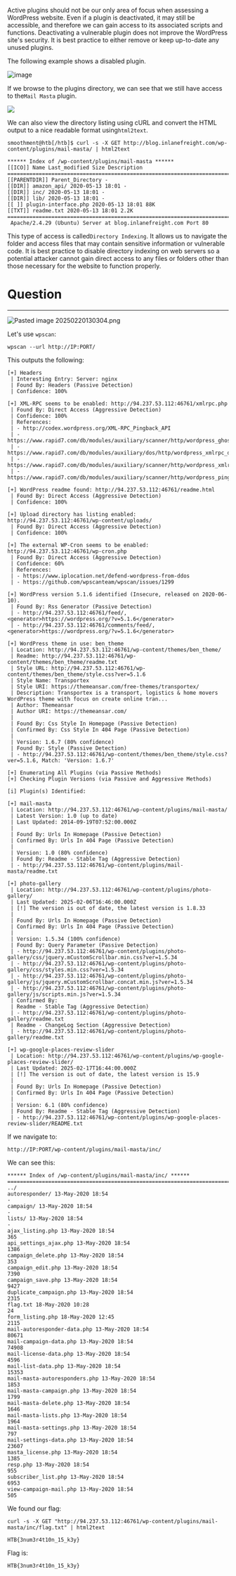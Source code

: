 ﻿Active plugins should not be our only area of focus when assessing a WordPress website. Even if a plugin is deactivated, it may still be accessible, and therefore we can gain access to its associated scripts and functions. Deactivating a vulnerable plugin does not improve the WordPress site's security. It is best practice to either remove or keep up-to-date any unused plugins.

The following example shows a disabled plugin.

![image](https://academy.hackthebox.com/storage/modules/17/plugin-deactivated3.png)

If we browse to the plugins directory, we can see that we still have access to the`Mail Masta` plugin.

 ![](https://academy.hackthebox.com/storage/modules/17/plugin-mailmasta2.png)

We can also view the directory listing using cURL and convert the HTML output to a nice readable format using`html2text`.

```shell-session
smoothment@htb[/htb]$ curl -s -X GET http://blog.inlanefreight.com/wp-content/plugins/mail-masta/ | html2text

****** Index of /wp-content/plugins/mail-masta ******
[[ICO]] Name Last_modified Size Description
===========================================================================
[[PARENTDIR]] Parent_Directory - 
[[DIR]] amazon_api/ 2020-05-13 18:01 - 
[[DIR]] inc/ 2020-05-13 18:01 - 
[[DIR]] lib/ 2020-05-13 18:01 - 
[[ ]] plugin-interface.php 2020-05-13 18:01 88K 
[[TXT]] readme.txt 2020-05-13 18:01 2.2K 
===========================================================================
 Apache/2.4.29 (Ubuntu) Server at blog.inlanefreight.com Port 80
```

This type of access is called`Directory Indexing`. It allows us to navigate the folder and access files that may contain sensitive information or vulnerable code. It is best practice to disable directory indexing on web servers so a potential attacker cannot gain direct access to any files or folders other than those necessary for the website to function properly.

# Question
---

![Pasted image 20250220130304.png](../../../../IMAGES/Pasted%20image%2020250220130304.png)

Let's use `wpscan`:

```
wpscan --url http://IP:PORT/
```

This outputs the following:

```
[+] Headers
 | Interesting Entry: Server: nginx
 | Found By: Headers (Passive Detection)
 | Confidence: 100%

[+] XML-RPC seems to be enabled: http://94.237.53.112:46761/xmlrpc.php
 | Found By: Direct Access (Aggressive Detection)
 | Confidence: 100%
 | References:
 | - http://codex.wordpress.org/XML-RPC_Pingback_API
 | - https://www.rapid7.com/db/modules/auxiliary/scanner/http/wordpress_ghost_scanner/
 | - https://www.rapid7.com/db/modules/auxiliary/dos/http/wordpress_xmlrpc_dos/
 | - https://www.rapid7.com/db/modules/auxiliary/scanner/http/wordpress_xmlrpc_login/
 | - https://www.rapid7.com/db/modules/auxiliary/scanner/http/wordpress_pingback_access/

[+] WordPress readme found: http://94.237.53.112:46761/readme.html
 | Found By: Direct Access (Aggressive Detection)
 | Confidence: 100%

[+] Upload directory has listing enabled: http://94.237.53.112:46761/wp-content/uploads/
 | Found By: Direct Access (Aggressive Detection)
 | Confidence: 100%

[+] The external WP-Cron seems to be enabled: http://94.237.53.112:46761/wp-cron.php
 | Found By: Direct Access (Aggressive Detection)
 | Confidence: 60%
 | References:
 | - https://www.iplocation.net/defend-wordpress-from-ddos
 | - https://github.com/wpscanteam/wpscan/issues/1299

[+] WordPress version 5.1.6 identified (Insecure, released on 2020-06-10).
 | Found By: Rss Generator (Passive Detection)
 | - http://94.237.53.112:46761/feed/, <generator>https://wordpress.org/?v=5.1.6</generator>
 | - http://94.237.53.112:46761/comments/feed/, <generator>https://wordpress.org/?v=5.1.6</generator>

[+] WordPress theme in use: ben_theme
 | Location: http://94.237.53.112:46761/wp-content/themes/ben_theme/
 | Readme: http://94.237.53.112:46761/wp-content/themes/ben_theme/readme.txt
 | Style URL: http://94.237.53.112:46761/wp-content/themes/ben_theme/style.css?ver=5.1.6
 | Style Name: Transportex
 | Style URI: https://themeansar.com/free-themes/transportex/
 | Description: Transportex is a transport, logistics & home movers WordPress theme with focus on create online tran...
 | Author: Themeansar
 | Author URI: https://themeansar.com/
 |
 | Found By: Css Style In Homepage (Passive Detection)
 | Confirmed By: Css Style In 404 Page (Passive Detection)
 |
 | Version: 1.6.7 (80% confidence)
 | Found By: Style (Passive Detection)
 | - http://94.237.53.112:46761/wp-content/themes/ben_theme/style.css?ver=5.1.6, Match: 'Version: 1.6.7'

[+] Enumerating All Plugins (via Passive Methods)
[+] Checking Plugin Versions (via Passive and Aggressive Methods)

[i] Plugin(s) Identified:

[+] mail-masta
 | Location: http://94.237.53.112:46761/wp-content/plugins/mail-masta/
 | Latest Version: 1.0 (up to date)
 | Last Updated: 2014-09-19T07:52:00.000Z
 |
 | Found By: Urls In Homepage (Passive Detection)
 | Confirmed By: Urls In 404 Page (Passive Detection)
 |
 | Version: 1.0 (80% confidence)
 | Found By: Readme - Stable Tag (Aggressive Detection)
 | - http://94.237.53.112:46761/wp-content/plugins/mail-masta/readme.txt

[+] photo-gallery
 | Location: http://94.237.53.112:46761/wp-content/plugins/photo-gallery/
 | Last Updated: 2025-02-06T16:46:00.000Z
 | [!] The version is out of date, the latest version is 1.8.33
 |
 | Found By: Urls In Homepage (Passive Detection)
 | Confirmed By: Urls In 404 Page (Passive Detection)
 |
 | Version: 1.5.34 (100% confidence)
 | Found By: Query Parameter (Passive Detection)
 | - http://94.237.53.112:46761/wp-content/plugins/photo-gallery/css/jquery.mCustomScrollbar.min.css?ver=1.5.34
 | - http://94.237.53.112:46761/wp-content/plugins/photo-gallery/css/styles.min.css?ver=1.5.34
 | - http://94.237.53.112:46761/wp-content/plugins/photo-gallery/js/jquery.mCustomScrollbar.concat.min.js?ver=1.5.34
 | - http://94.237.53.112:46761/wp-content/plugins/photo-gallery/js/scripts.min.js?ver=1.5.34
 | Confirmed By:
 | Readme - Stable Tag (Aggressive Detection)
 | - http://94.237.53.112:46761/wp-content/plugins/photo-gallery/readme.txt
 | Readme - ChangeLog Section (Aggressive Detection)
 | - http://94.237.53.112:46761/wp-content/plugins/photo-gallery/readme.txt

[+] wp-google-places-review-slider
 | Location: http://94.237.53.112:46761/wp-content/plugins/wp-google-places-review-slider/
 | Last Updated: 2025-02-17T16:44:00.000Z
 | [!] The version is out of date, the latest version is 15.9
 |
 | Found By: Urls In Homepage (Passive Detection)
 | Confirmed By: Urls In 404 Page (Passive Detection)
 |
 | Version: 6.1 (80% confidence)
 | Found By: Readme - Stable Tag (Aggressive Detection)
 | - http://94.237.53.112:46761/wp-content/plugins/wp-google-places-review-slider/README.txt
```

If we navigate to:

```
http://IP:PORT/wp-content/plugins/mail-masta/inc/
```

We can see this:

```
****** Index of /wp-content/plugins/mail-masta/inc/ ******
===============================================================================
../
autoresponder/ 13-May-2020 18:54
-
campaign/ 13-May-2020 18:54
-
lists/ 13-May-2020 18:54
-
ajax_listing.php 13-May-2020 18:54
365
api_settings_ajax.php 13-May-2020 18:54
1386
campaign_delete.php 13-May-2020 18:54
353
campaign_edit.php 13-May-2020 18:54
7390
campaign_save.php 13-May-2020 18:54
9427
duplicate_campaign.php 13-May-2020 18:54
2315
flag.txt 18-May-2020 10:28
24
form_listing.php 18-May-2020 12:45
2115
mail-autoresponder-data.php 13-May-2020 18:54
80671
mail-campaign-data.php 13-May-2020 18:54
74908
mail-license-data.php 13-May-2020 18:54
4596
mail-list-data.php 13-May-2020 18:54
15353
mail-masta-autoresponders.php 13-May-2020 18:54
1853
mail-masta-campaign.php 13-May-2020 18:54
1799
mail-masta-delete.php 13-May-2020 18:54
1646
mail-masta-lists.php 13-May-2020 18:54
1964
mail-masta-settings.php 13-May-2020 18:54
797
mail-settings-data.php 13-May-2020 18:54
23607
masta_license.php 13-May-2020 18:54
1385
resp.php 13-May-2020 18:54
955
subscriber_list.php 13-May-2020 18:54
6953
view-campaign-mail.php 13-May-2020 18:54
505

```

We found our flag:

```
curl -s -X GET "http://94.237.53.112:46761/wp-content/plugins/mail-masta/inc/flag.txt" | html2text

HTB{3num3r4t10n_15_k3y}
```

Flag is:

```
HTB{3num3r4t10n_15_k3y}
```
